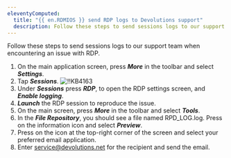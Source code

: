 ```yaml
---
eleventyComputed:
  title: "{{ en.RDMIOS }} send RDP logs to Devolutions support"
  description: Follow these steps to send sessions logs to our support team when encountering an issue with RDP.
---
```

Follow these steps to send sessions logs to our support team when encountering an issue with RDP.

1. On the main application screen, press ***More*** in the toolbar and select ***Settings***.
1. Tap ***Sessions***.
![!!KB4163](https://cdnweb.devolutions.net/docs/RDMMOBILE6012.png)
1. Under ***Sessions*** press ***RDP***, to open the RDP settings screen, and ***Enable logging***.
1. ***Launch*** the RDP session to reproduce the issue.
1. On the main screen, press ***More*** in the toolbar and select ***Tools***.
1. In the ***File Repository***, you should see a file named RPD_LOG.log. Press on the information icon and select ***Preview***.
1. Press on the icon at the top-right corner of the screen and select your preferred email application.
1. Enter [service@devolutions.net](mailto:service@devolutions.net) for the recipient and send the email.
